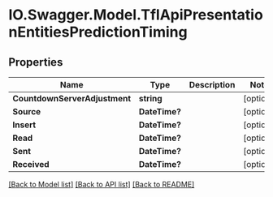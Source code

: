 # IO.Swagger.Model.TflApiPresentationEntitiesPredictionTiming
## Properties

Name | Type | Description | Notes
------------ | ------------- | ------------- | -------------
**CountdownServerAdjustment** | **string** |  | [optional] 
**Source** | **DateTime?** |  | [optional] 
**Insert** | **DateTime?** |  | [optional] 
**Read** | **DateTime?** |  | [optional] 
**Sent** | **DateTime?** |  | [optional] 
**Received** | **DateTime?** |  | [optional] 

[[Back to Model list]](../README.md#documentation-for-models) [[Back to API list]](../README.md#documentation-for-api-endpoints) [[Back to README]](../README.md)

